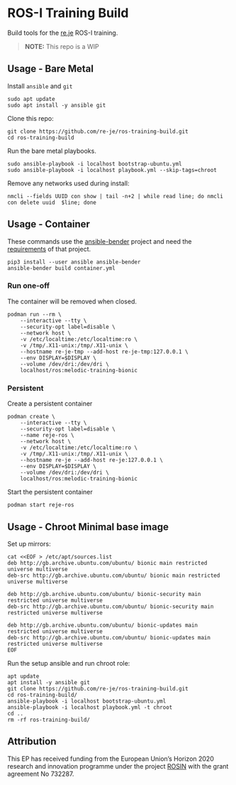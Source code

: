 # ROS-I Training Build

Build tools for the [re.je](https://re.je) ROS-I training.

> **NOTE:** This repo is a WIP

## Usage - Bare Metal

Install `ansible` and `git`

    sudo apt update
    sudo apt install -y ansible git

Clone this repo:

    git clone https://github.com/re-je/ros-training-build.git
    cd ros-training-build

Run the bare metal playbooks.

    sudo ansible-playbook -i localhost bootstrap-ubuntu.yml
    sudo ansible-playbook -i localhost playbook.yml --skip-tags=chroot

Remove any networks used during install:

    nmcli --fields UUID con show | tail -n+2 | while read line; do nmcli con delete uuid  $line; done

## Usage - Container

These commands use the
[ansible-bender](https://github.com/ansible-community/ansible-bender) project
and need the
[requirements](https://github.com/ansible-community/ansible-bender#requirements-host)
of that project.

    pip3 install --user ansible ansible-bender
    ansible-bender build container.yml

### Run one-off

The container will be removed when closed.

    podman run --rm \
        --interactive --tty \
        --security-opt label=disable \
        --network host \
        -v /etc/localtime:/etc/localtime:ro \
        -v /tmp/.X11-unix:/tmp/.X11-unix \
        --hostname re-je-tmp --add-host re-je-tmp:127.0.0.1 \
        --env DISPLAY=$DISPLAY \
        --volume /dev/dri:/dev/dri \
        localhost/ros:melodic-training-bionic

### Persistent

Create a persistent container

    podman create \
        --interactive --tty \
        --security-opt label=disable \
        --name reje-ros \
        --network host \
        -v /etc/localtime:/etc/localtime:ro \
        -v /tmp/.X11-unix:/tmp/.X11-unix \
        --hostname re-je --add-host re-je:127.0.0.1 \
        --env DISPLAY=$DISPLAY \
        --volume /dev/dri:/dev/dri \
        localhost/ros:melodic-training-bionic

Start the persistent container

    podman start reje-ros

## Usage - Chroot Minimal base image

Set up mirrors:

```
cat <<EOF > /etc/apt/sources.list
deb http://gb.archive.ubuntu.com/ubuntu/ bionic main restricted universe multiverse 
deb-src http://gb.archive.ubuntu.com/ubuntu/ bionic main restricted universe multiverse 

deb http://gb.archive.ubuntu.com/ubuntu/ bionic-security main restricted universe multiverse 
deb-src http://gb.archive.ubuntu.com/ubuntu/ bionic-security main restricted universe multiverse 

deb http://gb.archive.ubuntu.com/ubuntu/ bionic-updates main restricted universe multiverse 
deb-src http://gb.archive.ubuntu.com/ubuntu/ bionic-updates main restricted universe multiverse    
EOF
```

Run the setup ansible and run chroot role:

    apt update
    apt install -y ansible git
    git clone https://github.com/re-je/ros-training-build.git
    cd ros-training-build/
    ansible-playbook -i localhost bootstrap-ubuntu.yml
    ansible-playbook -i localhost playbook.yml -t chroot
    cd ..
    rm -rf ros-training-build/

## Attribution

This EP has received funding from the European Union’s Horizon 2020 research and
innovation programme under the project [ROSIN](http://rosin-project.eu/) with
the grant agreement No 732287.
